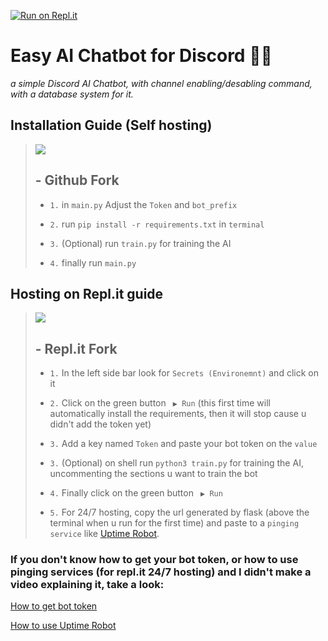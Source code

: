 [![Run on Repl.it](https://repl.it/badge/github/LeudoNeto/ai-chatbot)](https://replit.com/@LeudoNeto/ai-chatbot)

# Easy AI Chatbot for Discord 🤖💬
 
*a simple Discord AI Chatbot, with channel enabling/desabling command, with a database system for it.*

## Installation Guide (Self hosting)

><a href="url da fork" target="_blank"><img src="https://img.shields.io/github/forks/{username}/{repo-name}.svg" target="_blank"></a>  <h2> - **Github Fork**</h2>
> 
> - ` 1. ` in `main.py` Adjust the `Token` and `bot_prefix`
> 
> - ` 2. ` run `pip install -r requirements.txt` in `terminal`
> 
> - ` 3. ` (Optional) run `train.py` for training the AI
> 
> - ` 4. ` finally run `main.py`

## Hosting on Repl.it guide
><a href="https://replit.com/@LeudoNeto/ai-chatbot" target="_blank"><img src="https://repl.it/badge/github/LeudoNeto/ai-chatbot" target="_blank"></a>  <h2> - **Repl.it Fork**</h2>
>
> - ` 1. ` In the left side bar look for `Secrets (Environemnt)` and click on it
> 
> - ` 2. ` Click on the green button ` ▶ Run` (this first time will automatically install the requirements, then it will stop cause u didn't add the token yet)
> 
> - ` 3. ` Add a key named `Token` and paste your bot token on the `value`
> 
> - ` 3. ` (Optional) on shell run `python3 train.py` for training the AI, uncommenting the sections u want to train the bot
> 
> - ` 4. ` Finally click on the green button ` ▶ Run`
> 
> - ` 5. ` For 24/7 hosting, copy the url generated by flask (above the terminal when u run for the first time) and paste to a `pinging service` like [Uptime Robot](https://replit.com/@LeudoNeto/ai-chatbot).

### If you don't know how to get your bot token, or how to use pinging services (for repl.it 24/7 hosting) and I didn't make a video explaining it, take a look:
[How to get bot token](https://www.youtube.com/watch?v=aI4OmIbkJH8&ab_channel=WomboTech)

[How to use Uptime Robot](https://www.youtube.com/watch?v=-5ptk-Klfcw)
